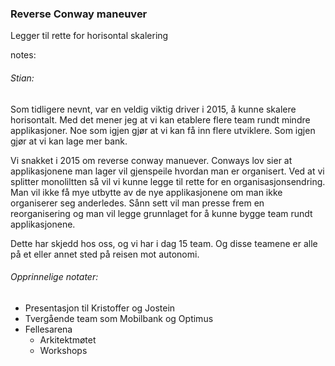 ### Reverse Conway maneuver

Legger til rette for horisontal skalering


notes:
###### Stian:

Som tidligere nevnt, var en veldig viktig driver i 2015, å kunne skalere horisontalt. 
Med det mener jeg at vi kan etablere flere team rundt mindre applikasjoner. 
Noe som igjen gjør at vi kan få inn flere utviklere. Som igjen gjør at vi kan lage mer bank. 

Vi snakket i 2015 om reverse conway manuever. Conways lov sier at applikasjonene man lager vil gjenspeile hvordan man er organisert. 
Ved at vi splitter monoliltten så vil vi kunne legge til rette for en organisasjonsendring. 
Man vil ikke få mye utbytte av de nye applikasjonene om man ikke organiserer seg anderledes. 
Sånn sett vil man presse frem en reorganisering og man vil legge grunnlaget for å kunne bygge team rundt applikasjonene. 

Dette har skjedd hos oss, og vi har i dag 15 team. Og disse teamene er alle på et eller annet sted på reisen mot autonomi. 


###### Opprinnelige notater:

* Presentasjon til Kristoffer og Jostein
* Tvergående team som Mobilbank og Optimus
* Fellesarena
  * Arkitektmøtet
  * Workshops